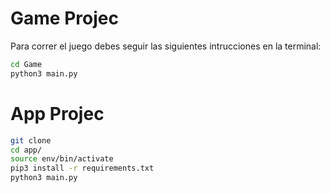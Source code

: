 # Game Projec

Para correr el juego debes seguir las siguientes intrucciones en la terminal:

```sh
cd Game
python3 main.py
```


# App Projec

```sh
git clone
cd app/
source env/bin/activate
pip3 install -r requirements.txt
python3 main.py
```
